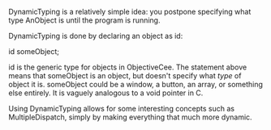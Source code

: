 

DynamicTyping is a relatively simple idea: you postpone specifying what type AnObject is until the program is running.

DynamicTyping is done by declaring an object as id:

    
id someObject;


id is the generic type for objects in ObjectiveCee.  The statement above means that someObject is an object, but doesn't specify what *type* of object it is.  someObject could be a window, a button, an array, or something else entirely.  It is vaguely analogous to a void pointer in C.

Using DynamicTyping allows for some interesting concepts such as MultipleDispatch, simply by making everything that much more dynamic.

